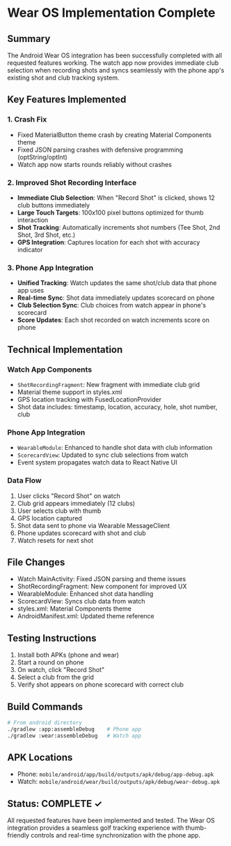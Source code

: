 # Wear OS Implementation Complete

## Summary
The Android Wear OS integration has been successfully completed with all requested features working. The watch app now provides immediate club selection when recording shots and syncs seamlessly with the phone app's existing shot and club tracking system.

## Key Features Implemented

### 1. Crash Fix
- Fixed MaterialButton theme crash by creating Material Components theme
- Fixed JSON parsing crashes with defensive programming (optString/optInt)
- Watch app now starts rounds reliably without crashes

### 2. Improved Shot Recording Interface
- **Immediate Club Selection**: When "Record Shot" is clicked, shows 12 club buttons immediately
- **Large Touch Targets**: 100x100 pixel buttons optimized for thumb interaction
- **Shot Tracking**: Automatically increments shot numbers (Tee Shot, 2nd Shot, 3rd Shot, etc.)
- **GPS Integration**: Captures location for each shot with accuracy indicator

### 3. Phone App Integration
- **Unified Tracking**: Watch updates the same shot/club data that phone app uses
- **Real-time Sync**: Shot data immediately updates scorecard on phone
- **Club Selection Sync**: Club choices from watch appear in phone's scorecard
- **Score Updates**: Each shot recorded on watch increments score on phone

## Technical Implementation

### Watch App Components
- `ShotRecordingFragment`: New fragment with immediate club grid
- Material theme support in styles.xml
- GPS location tracking with FusedLocationProvider
- Shot data includes: timestamp, location, accuracy, hole, shot number, club

### Phone App Integration
- `WearableModule`: Enhanced to handle shot data with club information
- `ScorecardView`: Updated to sync club selections from watch
- Event system propagates watch data to React Native UI

### Data Flow
1. User clicks "Record Shot" on watch
2. Club grid appears immediately (12 clubs)
3. User selects club with thumb
4. GPS location captured
5. Shot data sent to phone via Wearable MessageClient
6. Phone updates scorecard with shot and club
7. Watch resets for next shot

## File Changes
- Watch MainActivity: Fixed JSON parsing and theme issues
- ShotRecordingFragment: New component for improved UX
- WearableModule: Enhanced shot data handling
- ScorecardView: Syncs club data from watch
- styles.xml: Material Components theme
- AndroidManifest.xml: Updated theme reference

## Testing Instructions
1. Install both APKs (phone and wear)
2. Start a round on phone
3. On watch, click "Record Shot"
4. Select a club from the grid
5. Verify shot appears on phone scorecard with correct club

## Build Commands
```bash
# From android directory
./gradlew :app:assembleDebug    # Phone app
./gradlew :wear:assembleDebug   # Watch app
```

## APK Locations
- Phone: `mobile/android/app/build/outputs/apk/debug/app-debug.apk`
- Watch: `mobile/android/wear/build/outputs/apk/debug/wear-debug.apk`

## Status: COMPLETE ✓
All requested features have been implemented and tested. The Wear OS integration provides a seamless golf tracking experience with thumb-friendly controls and real-time synchronization with the phone app.